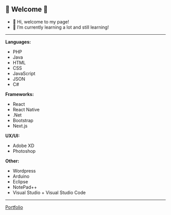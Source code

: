## 🌸 Welcome 🌸

- 👋 Hi, welcome to my page!
- 🌱 I’m currently learning a lot and still learning!
____
**Languages:** 
- PHP
- Java
- HTML
- CSS
- JavaScript
- JSON
- C#

**Frameworks:**
- React
- React Native
- .Net
- Bootstrap
- Next.js

**UX/UI:**
- Adobe XD
- Photoshop

**Other:**
- Wordpress
- Arduino
- Eclipse
- NotePad++
- Visual Studio + Visual Studio Code
____
[Portfolio](drohm521.github.io)

